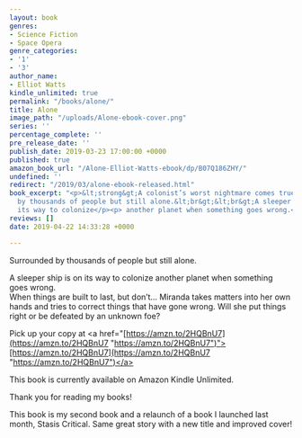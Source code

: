 ```yaml
---
layout: book
genres:
- Science Fiction
- Space Opera
genre_categories:
- '1'
- '3'
author_name:
- Elliot Watts
kindle_unlimited: true
permalink: "/books/alone/"
title: Alone
image_path: "/uploads/Alone-ebook-cover.png"
series: ''
percentage_complete: ''
pre_release_date: ''
publish_date: 2019-03-23 17:00:00 +0000
published: true
amazon_book_url: "/Alone-Elliot-Watts-ebook/dp/B07Q186ZHY/"
undefined: ''
redirect: "/2019/03/alone-ebook-released.html"
book_excerpt: "<p>&lt;strong&gt;A colonist’s worst nightmare comes true.&lt;/strong&gt;&lt;br&gt;&lt;br&gt;Surrounded</p><p>
  by thousands of people but still alone.&lt;br&gt;&lt;br&gt;A sleeper ship is on
  its way to colonize</p><p> another planet when something goes wrong.</p>"
reviews: []
date: 2019-04-22 14:33:28 +0000

---
```

Surrounded by thousands of people but still alone.

  
A sleeper ship is on its way to colonize another planet when something goes wrong.  
When things are built to last, but don’t… Miranda takes matters into her own hands and tries to correct things that have gone wrong. Will she put things right or be defeated by an unknown foe?

  
Pick up your copy at <a href="[https://amzn.to/2HQBnU7](https://amzn.to/2HQBnU7 "https://amzn.to/2HQBnU7")">[https://amzn.to/2HQBnU7](https://amzn.to/2HQBnU7 "https://amzn.to/2HQBnU7")</a>

  
This book is currently available on Amazon Kindle Unlimited.

  
Thank you for reading my books!

  
This book is my second book and a relaunch of a book I launched last month, Stasis Critical. Same great story with a new title and improved cover!